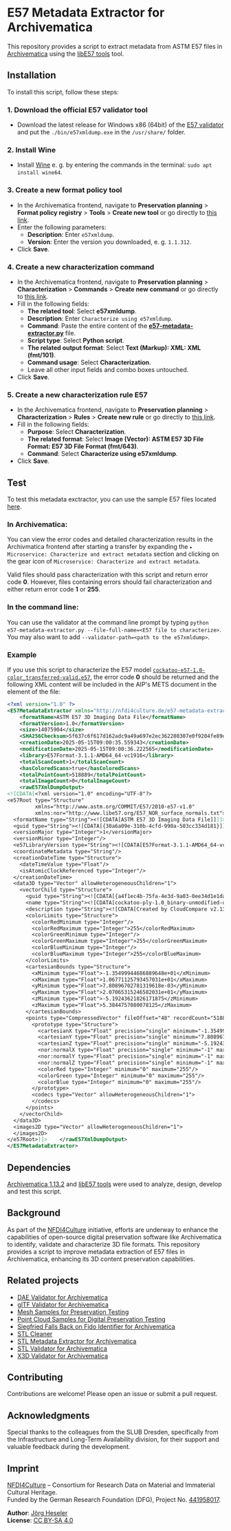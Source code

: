 # E57 Metadata Extractor for Archivematica

This repository provides a script to extract metadata from ASTM E57 files in [Archivematica](https://www.archivematica.org/) using the [libE57 tools](http://www.libe57.org/download.html) tool.

## Installation

To install this script, follow these steps:

### 1. Download the official E57 validator tool

- Download the latest release for Windows x86 (64bit) of the [E57 validator](http://www.libe57.org/download.html) and put the `./bin/e57xmldump.exe` in the `/usr/share/` folder.

### 2. Install Wine

- Install [Wine](https://www.winehq.org/) e. g. by entering the commands in the terminal: `sudo apt install wine64`.

### 3. Create a new format policy tool

- In the Archivematica frontend, navigate to **Preservation planning** > **Format policy registry** > **Tools** > **Create new tool** or go directly to [this link](http://10.10.10.20/fpr/fptool/create/).
- Enter the following parameters:
  - **Description**: Enter `e57xmldump`.
  - **Version**: Enter the version you downloaded, e. g. `1.1.312`.
- Click **Save**.

### 4. Create a new characterization command

- In the Archivematica frontend, navigate to **Preservation planning** > **Characterization** > **Commands** > **Create new command** or go directly to [this link](http://10.10.10.20/fpr/fpcommand/create/).
- Fill in the following fields:
  - **The related tool**: Select **e57xmldump**.
  - **Description**: Enter `Characterize using e57xmldump`.
  - **Command**: Paste the entire content of the [**e57-metadata-extractor.py**](./src/e57-metadata-extractor.py) file.
  - **Script type**: Select **Python script**.
  - **The related output format**: Select **Text (Markup): XML: XML (fmt/101)**.
  - **Command usage**: Select **Characterization**.
  - Leave all other input fields and combo boxes untouched.
- Click **Save**.

### 5. Create a new characterization rule E57

- In the Archivematica frontend, navigate to **Preservation planning** > **Characterization** > **Rules** > **Create new rule** or go directly to [this link](http://10.10.10.20/fpr/fprule/create/).
- Fill in the following fields:
  - **Purpose**: Select **Characterization**.
  - **The related format**: Select **Image (Vector): ASTM E57 3D File Format: E57 3D File Format (fmt/643)**.
  - **Command**: Select **Characterize using e57xmldump**.
- Click **Save**.

## Test

To test this metadata exctractor, you can use the sample E57 files located [here](https://github.com/JoergHeseler/point-cloud-samples-for-preservation-testing/tree/main/e57).

### In Archivematica:

You can view the error codes and detailed characterization results in the Archivmatica frontend after starting a transfer by expanding the `▸ Microservice: Characterize and extract metadata` section and clicking on the gear icon of `Microservice: Characterize and extract metadata`.

Valid files should pass characterization with this script and return error code **0**. However, files containing errors should fail characterization and either return error code **1** or **255**.

### In the command line:

You can use the validator at the command line prompt by typing `python e57-metadata-extractor.py --file-full-name=<E57 file to characterize>`. You may also want to add `--validator-path=<path to the e57xmldump>`.

### Example

If you use this script to characterize the E57 model [`cockatoo-e57-1.0-color_transferred-valid.e57`](https://github.com/JoergHeseler/point-cloud-samples-for-preservation-testing/blob/main/e57/cockatoo-e57-1.0-color_transferred-valid), the error code **0** should be returned and the following XML content will be included in the AIP's METS document in the <objectCharacteristicsExtension> element of the file:

```xml
<?xml version="1.0" ?>
<E57MetadataExtractor xmlns="http://nfdi4culture.de/e57-metadata-extractor1" xmlns:xsi="http://www.w3.org/2001/XMLSchema-instance" xsi:schemaLocation="http://nfdi4culture.de/e57-metadata-extractor1 https://raw.githubusercontent.com/JoergHeseler/e57-metadata-extractor-for-archivematica/refs/heads/main/src/e57-metadata-extractor.xsd">
    <formatName>ASTM E57 3D Imaging Data File</formatName>
    <formatVersion>1.0</formatVersion>
    <size>14075904</size>
    <SHA256Checksum>5f637c6f617d162adc9a49a697e2ec362280307e0f9204fe89dbf8ed4b3201dd</SHA256Checksum>
    <creationDate>2025-05-15T09:00:35.559343</creationDate>
    <modificationDate>2025-05-15T09:00:36.222565</modificationDate>
    <library>E57Format-3.1.1-AMD64_64-vc1916</library>
    <totalScanCount>1</totalScanCount>
    <hasColoredScans>true</hasColoredScans>
    <totalPointCount>518889</totalPointCount>
    <totalImageCount>0</totalImageCount>
    <rawE57XmlDumpOutput>
<![CDATA[<?xml version="1.0" encoding="UTF-8"?>
<e57Root type="Structure"
         xmlns="http://www.astm.org/COMMIT/E57/2010-e57-v1.0"
         xmlns:nor="http://www.libe57.org/E57_NOR_surface_normals.txt">
  <formatName type="String"><![CDATA[ASTM E57 3D Imaging Data File]]]]><![CDATA[></formatName>
  <guid type="String"><![CDATA[{30a6a09e-310b-4cfd-990a-503cc334d181}]]]]><![CDATA[></guid>
  <versionMajor type="Integer">1</versionMajor>
  <versionMinor type="Integer"/>
  <e57LibraryVersion type="String"><![CDATA[E57Format-3.1.1-AMD64_64-vc1916]]]]><![CDATA[></e57LibraryVersion>
  <coordinateMetadata type="String"/>
  <creationDateTime type="Structure">
    <dateTimeValue type="Float"/>
    <isAtomicClockReferenced type="Integer"/>
  </creationDateTime>
  <data3D type="Vector" allowHeterogeneousChildren="1">
    <vectorChild type="Structure">
      <guid type="String"><![CDATA[{a4f1ec4b-75fa-4e3d-9a03-0ee34d1e1da8}]]]]><![CDATA[></guid>
      <name type="String"><![CDATA[cockatoo-ply-1.0_binary-unmodified-unknown - Cloud]]]]><![CDATA[></name>
      <description type="String"><![CDATA[Created by CloudCompare v2.13.2 (Kharkiv - Jul  6 2024)]]]]><![CDATA[></description>
      <colorLimits type="Structure">
        <colorRedMinimum type="Integer"/>
        <colorRedMaximum type="Integer">255</colorRedMaximum>
        <colorGreenMinimum type="Integer"/>
        <colorGreenMaximum type="Integer">255</colorGreenMaximum>
        <colorBlueMinimum type="Integer"/>
        <colorBlueMaximum type="Integer">255</colorBlueMaximum>
      </colorLimits>
      <cartesianBounds type="Structure">
        <xMinimum type="Float">-1.35499944686889648e+01</xMinimum>
        <xMaximum type="Float">1.06771125793457031e+01</xMaximum>
        <yMinimum type="Float">7.80896702781319618e-03</yMinimum>
        <yMaximum type="Float">2.07065315246582031e+01</yMaximum>
        <zMinimum type="Float">-5.19243621826171875</zMinimum>
        <zMaximum type="Float">5.3844757080078125</zMaximum>
      </cartesianBounds>
      <points type="CompressedVector" fileOffset="48" recordCount="518889">
        <prototype type="Structure">
          <cartesianX type="Float" precision="single" minimum="-1.3549994e+01" maximum="1.0677113e+01">-1.4364409</cartesianX>
          <cartesianY type="Float" precision="single" minimum="7.808967e-03" maximum="2.0706532e+01">1.035717e+01</cartesianY>
          <cartesianZ type="Float" precision="single" minimum="-5.1924362" maximum="5.3844757">9.6019745e-02</cartesianZ>
          <nor:normalX type="Float" precision="single" minimum="-1" maximum="1"/>
          <nor:normalY type="Float" precision="single" minimum="-1" maximum="1"/>
          <nor:normalZ type="Float" precision="single" minimum="-1" maximum="1"/>
          <colorRed type="Integer" minimum="0" maximum="255"/>
          <colorGreen type="Integer" minimum="0" maximum="255"/>
          <colorBlue type="Integer" minimum="0" maximum="255"/>
        </prototype>
        <codecs type="Vector" allowHeterogeneousChildren="1">
        </codecs>
      </points>
    </vectorChild>
  </data3D>
  <images2D type="Vector" allowHeterogeneousChildren="1">
  </images2D>
</e57Root>]]>    </rawE57XmlDumpOutput>
</E57MetadataExtractor>
```

## Dependencies

[Archivematica 1.13.2](https://github.com/artefactual/archivematica/releases/tag/v1.13.2) and [libE57 tools](http://www.libe57.org/download.html) were used to analyze, design, develop and test this script.

## Background

As part of the [NFDI4Culture](https://nfdi4culture.de/) initiative, efforts are underway to enhance the capabilities of open-source digital preservation software like Archivematica to identify, validate and characterize 3D file formats. This repository provides a script to improve metadata extraction of E57 files in Archivematica, enhancing its 3D content preservation capabilities.

## Related projects

- [DAE Validator for Archivematica](https://github.com/JoergHeseler/dae-validator-for-archivematica)
- [glTF Validator for Archivematica](https://github.com/JoergHeseler/gltf-validator-for-archivematica)
- [Mesh Samples for Preservation Testing](https://github.com/JoergHeseler/mesh-samples-for-preservation-testing)
- [Point Cloud Samples for Digital Preservation Testing](https://github.com/JoergHeseler/point-cloud-samples-for-preservation-testing)
- [Siegfried Falls Back on Fido Identifier for Archivematica](https://github.com/JoergHeseler/siegfried-falls-back-on-fido-identifier-for-archivematica)
- [STL Cleaner](https://github.com/JoergHeseler/stl-cleaner)
- [STL Metadata Extractor for Archivematica](https://github.com/JoergHeseler/stl-metadata-extractor-for-archivematica)
- [STL Validator for Archivematica](https://github.com/JoergHeseler/stl-validator-for-archivematica)
- [X3D Validator for Archivematica](https://github.com/JoergHeseler/x3d-validator-for-archivematica)

## Contributing

Contributions are welcome! Please open an issue or submit a pull request.

## Acknowledgments

Special thanks to the colleagues from the SLUB Dresden, specifically from the Infrastructure and Long-Term Availability division, for their support and valuable feedback during the development.

## Imprint

[NFDI4Culture](https://nfdi4culture.de/) – Consortium for Research Data on Material and Immaterial Cultural Heritage.  
Funded by the German Research Foundation (DFG), Project No. [441958017](https://gepris.dfg.de/gepris/projekt/441958017).

**Author**: [Jörg Heseler](https://orcid.org/0000-0002-1497-627X)  
**License**: [CC BY-SA 4.0](https://creativecommons.org/licenses/by-sa/4.0/)
